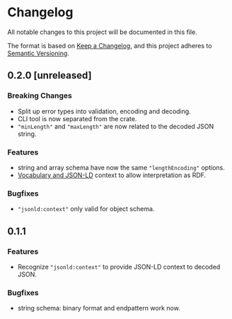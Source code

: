 # Changelog

All notable changes to this project will be documented in this file.

The format is based on [Keep a Changelog](https://keepachangelog.com/en/1.0.0/),
and this project adheres to [Semantic Versioning](https://semver.org/spec/v2.0.0.html).

## 0.2.0 [unreleased]

### Breaking Changes

- Split up error types into validation, encoding and decoding.
- CLI tool is now separated from the crate.
- `"minLength"` and `"maxLength"` are now related to the decoded JSON string.

### Features

- string and array schema have now the same `"lengthEncoding"` options.
- [Vocabulary and JSON-LD](../ld/README.md) context to allow interpretation as RDF.

### Bugfixes

- `"jsonld:context"` only valid for object schema.

## 0.1.1

### Features

- Recognize `"jsonld:context"` to provide JSON-LD context to decoded JSON.

### Bugfixes

- string schema: binary format and endpattern work now.
